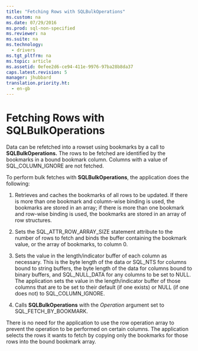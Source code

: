 ```yaml
---
title: "Fetching Rows with SQLBulkOperations"
ms.custom: na
ms.date: 07/29/2016
ms.prod: sql-non-specified
ms.reviewer: na
ms.suite: na
ms.technology: 
  - drivers
ms.tgt_pltfrm: na
ms.topic: article
ms.assetid: 0efee2d6-ce94-411e-9976-97ba28b8da37
caps.latest.revision: 5
manager: jhubbard
translation.priority.ht: 
  - en-gb
---
```

# Fetching Rows with SQLBulkOperations
Data can be refetched into a rowset using bookmarks by a call to **SQLBulkOperations.** The rows to be fetched are identified by the bookmarks in a bound bookmark column. Columns with a value of SQL_COLUMN_IGNORE are not fetched.  
  
 To perform bulk fetches with **SQLBulkOperations**, the application does the following:  
  
1.  Retrieves and caches the bookmarks of all rows to be updated. If there is more than one bookmark and column-wise binding is used, the bookmarks are stored in an array; if there is more than one bookmark and row-wise binding is used, the bookmarks are stored in an array of row structures.  
  
2.  Sets the SQL_ATTR_ROW_ARRAY_SIZE statement attribute to the number of rows to fetch and binds the buffer containing the bookmark value, or the array of bookmarks, to column 0.  
  
3.  Sets the value in the length/indicator buffer of each column as necessary. This is the byte length of the data or SQL_NTS for columns bound to string buffers, the byte length of the data for columns bound to binary buffers, and SQL_NULL_DATA for any columns to be set to NULL. The application sets the value in the length/indicator buffer of those columns that are to be set to their default (if one exists) or NULL (if one does not) to SQL_COLUMN_IGNORE.  
  
4.  Calls **SQLBulkOperations** with the *Operation* argument set to SQL_FETCH_BY_BOOKMARK.  
  
 There is no need for the application to use the row operation array to prevent the operation to be performed on certain columns. The application selects the rows it wants to fetch by copying only the bookmarks for those rows into the bound bookmark array.